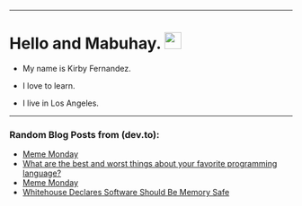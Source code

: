 
<img src="https://komarev.com/ghpvc/?username=kirbygit&style=flat-square&color=blue" alt=""/>

---
<h1>
  Hello and Mabuhay.
  <img src="https://media.giphy.com/media/hvRJCLFzcasrR4ia7z/giphy.gif" width="30px"/>
</h1>

- My name is Kirby Fernandez.

- I love to learn.

- I live in Los Angeles.

---

### Random Blog Posts from (dev.to):
<!-- BLOG-POST-LIST:START -->
- [Meme Monday](https://dev.to/ben/meme-monday-ha4)
- [What are the best and worst things about your favorite programming language?](https://dev.to/ben/what-are-the-best-and-worst-things-about-your-favorite-programming-language-1o95)
- [Meme Monday](https://dev.to/ben/meme-monday-2j0b)
- [Whitehouse Declares Software Should Be Memory Safe](https://dev.to/ben/whitehouse-declares-software-should-be-memory-safe-4bb2)
<!-- BLOG-POST-LIST:END -->
